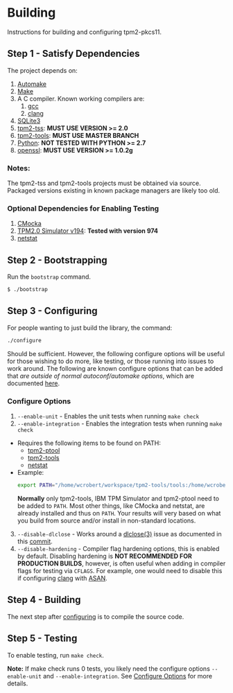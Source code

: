 # Building

Instructions for building and configuring tpm2-pkcs11.

## Step 1 - Satisfy Dependencies

The project depends on:

1. [Automake](https://www.gnu.org/software/automake)
2. [Make](https://www.gnu.org/software/make/)
3. A C compiler. Known working compilers are:
    1. [gcc](https://www.gnu.org/software/gcc/)
    2. [clang](https://clang.llvm.org/)
4. [SQLite3](https://www.sqlite.org/)
5. [tpm2-tss](https://github.com/tpm2-software/tpm2-tss): **MUST USE VERSION >= 2.0**
6. [tpm2-tools](https://github.com/tpm2-software/tpm2-tools): **MUST USE MASTER BRANCH**
7. [Python](https://www.python.org/): **NOT TESTED WITH PYTHON >= 2.7**
8. [openssl](https://www.openssl.org/): **MUST USE VERSION >= 1.0.2g**

### Notes:
The tpm2-tss and tpm2-tools projects must be obtained via source. Packaged versions existing
in known package managers are likely too old.

### Optional Dependencies for Enabling Testing
1. [CMocka](https://cmocka.org/)
2. [TPM2.0 Simulator v194](https://sourceforge.net/projects/ibmswtpm2/files/ibmtpm974.tar.gz/download): **Tested with version 974**
3. [netstat](https://sourceforge.net/projects/net-tools/)

## Step 2 - Bootstrapping

Run the `bootstrap` command.

```sh
$ ./bootstrap
```

## Step 3 - Configuring

For people wanting to just build the library, the command:
```sh
./configure
```

Should be sufficient. However, the following configure options will be useful for those wishing to do more, like
testing, or those running into issues to work around. The following are known configure options that can be added
that *are outside of normal autoconf/automake options*, which are documented [here](https://sourceware.org/autobook/autobook/autobook_14.html).

### Configure Options
1. `--enable-unit` - Enables the unit tests when running `make check`
2. `--enable-integration` - Enables the integration tests when running `make check`
  * Requires the following items to be found on PATH:
    * [tpm2-ptool](../tools/tpm2_ptool.py)
    * [tpm2-tools](#step-1---satisfy-dependencies)
    * [netstat](#step-1---satisfy-dependencies)
  * Example:
    ```sh
    export PATH="/home/wcrobert/workspace/tpm2-tools/tools:/home/wcrobert/workspace/tpm2-pkcs11/tools:$HOME/workspace/ibmtpm974/src:$PATH"
    ```
    **Normally** only tpm2-tools, IBM TPM Simulator and tpm2-ptool need to be added to `PATH`. Most other things, like CMocka and netstat, are already
    installed and thus on `PATH`. Your results will very based on what you build from source and/or install in non-standard locations.
3. `--disable-dlclose` - Works around a [dlclose(3)](https://linux.die.net/man/3/dlclose) issue as documented in this
    [commit](https://github.com/tpm2-software/tpm2-tools/commit/130582559d7c51d18e3ce82803c30bc161d9c34d).
4. `--disable-hardening` - Compiler flag hardening options, this is enabled by default. Disabling hardening is **NOT RECOMMENDED FOR PRODUCTION BUILDS**,
      however, is often useful when adding in compiler flags for testing via `CFLAGS`. For example, one would need to disable this if configuring
      [clang](#step-1---satisfy-dependencies) with [ASAN](https://clang.llvm.org/docs/AddressSanitizer.html).

## Step 4 - Building

The next step after [configuring](#step-3---configuring) is to compile the source code.

## Step 5 - Testing

To enable testing, run `make check`.

**Note:** If make check runs 0 tests, you likely need the configure options `--enable-unit` and `--enable-integration`. See [Configure Options](#configure-options)
for more details.
